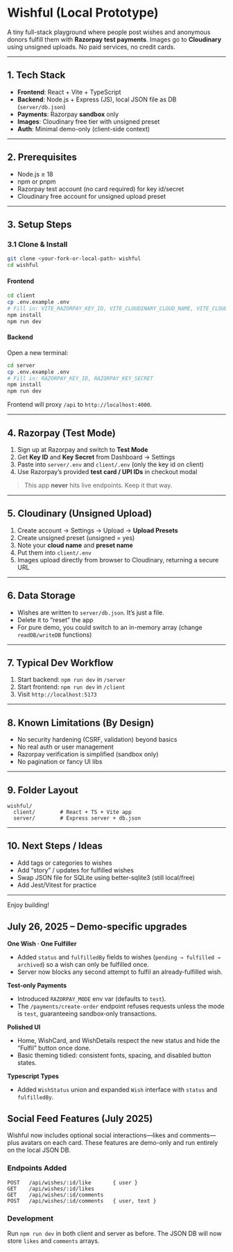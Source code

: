 
# Wishful (Local Prototype)

A tiny full-stack playground where people post wishes and anonymous donors fulfill them with **Razorpay test payments**. Images go to **Cloudinary** using unsigned uploads. No paid services, no credit cards.

---

## 1. Tech Stack

- **Frontend**: React + Vite + TypeScript
- **Backend**: Node.js + Express (JS), local JSON file as DB (`server/db.json`)
- **Payments**: Razorpay **sandbox** only
- **Images**: Cloudinary free tier with unsigned preset
- **Auth**: Minimal demo-only (client-side context)

---

## 2. Prerequisites

- Node.js ≥ 18
- npm or pnpm
- Razorpay test account (no card required) for key id/secret
- Cloudinary free account for unsigned upload preset

---

## 3. Setup Steps

### 3.1 Clone & Install

```bash
git clone <your-fork-or-local-path> wishful
cd wishful
```

#### Frontend
```bash
cd client
cp .env.example .env
# Fill in: VITE_RAZORPAY_KEY_ID, VITE_CLOUDINARY_CLOUD_NAME, VITE_CLOUDINARY_UNSIGNED_PRESET
npm install
npm run dev
```

#### Backend
Open a new terminal:

```bash
cd server
cp .env.example .env
# Fill in: RAZORPAY_KEY_ID, RAZORPAY_KEY_SECRET
npm install
npm run dev
```

Frontend will proxy `/api` to `http://localhost:4000`.

---

## 4. Razorpay (Test Mode)

1. Sign up at Razorpay and switch to **Test Mode**
2. Get **Key ID** and **Key Secret** from Dashboard → Settings
3. Paste into `server/.env` and `client/.env` (only the key id on client)
4. Use Razorpay’s provided **test card / UPI IDs** in checkout modal

> This app **never** hits live endpoints. Keep it that way.

---

## 5. Cloudinary (Unsigned Upload)

1. Create account → Settings → Upload → **Upload Presets**
2. Create unsigned preset (unsigned = yes)
3. Note your **cloud name** and **preset name**
4. Put them into `client/.env`
5. Images upload directly from browser to Cloudinary, returning a secure URL

---

## 6. Data Storage

- Wishes are written to `server/db.json`. It’s just a file.
- Delete it to “reset” the app
- For pure demo, you could switch to an in-memory array (change `readDB/writeDB` functions)

---

## 7. Typical Dev Workflow

1. Start backend: `npm run dev` in `/server`
2. Start frontend: `npm run dev` in `/client`
3. Visit `http://localhost:5173`

---

## 8. Known Limitations (By Design)

- No security hardening (CSRF, validation) beyond basics
- No real auth or user management
- Razorpay verification is simplified (sandbox only)
- No pagination or fancy UI libs

---

## 9. Folder Layout

```
wishful/
  client/        # React + TS + Vite app
  server/        # Express server + db.json
```

---

## 10. Next Steps / Ideas

- Add tags or categories to wishes
- Add “story” / updates for fulfilled wishes
- Swap JSON file for SQLite using better-sqlite3 (still local/free)
- Add Jest/Vitest for practice

---

Enjoy building!


## July 26, 2025 – Demo‑specific upgrades

**One Wish · One Fulfiller**

* Added `status` and `fulfilledBy` fields to wishes (`pending → fulfilled → archived`) so a wish can only be fulfilled once.
* Server now blocks any second attempt to fulfil an already‑fulfilled wish.

**Test‑only Payments**

* Introduced `RAZORPAY_MODE` env var (defaults to `test`).  
* The `/payments/create-order` endpoint refuses requests unless the mode is `test`, guaranteeing sandbox‑only transactions.

**Polished UI**

* Home, WishCard, and WishDetails respect the new status and hide the “Fulfil” button once done.
* Basic theming tidied: consistent fonts, spacing, and disabled button states.

**Typescript Types**

* Added `WishStatus` union and expanded `Wish` interface with `status` and `fulfilledBy`.

## Social Feed Features (July 2025)
Wishful now includes optional social interactions—likes and comments—plus avatars on each card. These features are demo-only and run entirely on the local JSON DB.

### Endpoints Added
```
POST   /api/wishes/:id/like       { user }
GET    /api/wishes/:id/likes
GET    /api/wishes/:id/comments
POST   /api/wishes/:id/comments   { user, text }
```

### Development
Run `npm run dev` in both client and server as before. The JSON DB will now store `likes` and `comments` arrays.
